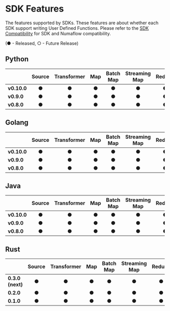 # SDK Features

The features supported by SDKs. These features are about whether each SDK support writing User Defined Functions. 
Please refer to the [SDK Compatibility](./compatibility.md) for SDK and Numaflow compatibility.

(● - Released, ○ - Future Release)

## Python

|                  | Source | Transformer | Map | Batch Map | Streaming Map | Reduce | Reduce Streaming | Reduce Sessions | Accumulator | Sink |
|:-----------------|:------:|:-----------:|:---:|:---------:|:-------------:|:------:|:----------------:|:---------------:|:-----------:|:----:|
| __v0.10.0__      |   ●    |      ●      |  ●  |     ●     |       ●       |   ●    |        ●         |                 |      ●      |  ●   |
| __v0.9.0__       |   ●    |      ●      |  ●  |     ●     |       ●       |   ●    |        ●         |                 |             |  ●   |
| __v0.8.0__       |   ●    |      ●      |  ●  |     ●     |       ●       |   ●    |        ●         |                 |             |  ●   |

## Golang

|             | Source | Transformer | Map | Batch Map | Streaming Map | Reduce | Reduce Streaming | Reduce Sessions | Accumulator | Sink |
|:------------|:------:|:-----------:|:---:|:---------:|:-------------:|:------:|:----------------:|:---------------:|:-----------:|:----:|
| __v0.10.0__ |   ●    |      ●      |  ●  |     ●     |       ●       |   ●    |        ●         |        ●        |      ●      |  ●   |
| __v0.9.0__  |   ●    |      ●      |  ●  |     ●     |       ●       |   ●    |        ●         |        ●        |             |  ●   |
| __v0.8.0__  |   ●    |      ●      |  ●  |     ●     |       ●       |   ●    |        ●         |        ●        |             |  ●   |

## Java

|             | Source | Transformer | Map | Batch Map | Streaming Map | Reduce | Reduce Streaming | Reduce Sessions | Accumulator | Sink |
|:------------|:------:|:-----------:|:---:|:---------:|:-------------:|:------:|:----------------:|:---------------:|:-----------:|:----:|
| __v0.10.0__ |   ●    |      ●      |  ●  |     ●     |       ●       |   ●    |        ●         |        ●        |      ●      |  ●   |
| __v0.9.0__  |   ●    |      ●      |  ●  |     ●     |       ●       |   ●    |        ●         |        ●        |             |  ●   |
| __v0.8.0__  |   ●    |      ●      |  ●  |     ●     |       ●       |   ●    |        ●         |        ●        |             |  ●   |


## Rust

|                  | Source | Transformer | Map | Batch Map | Streaming Map | Reduce | Reduce Streaming | Reduce Sessions | Accumulator | Sink |
|:-----------------|:------:|:-----------:|:---:|:---------:|:-------------:|:------:|:----------------:|:---------------:|:-----------:|:----:|
| __0.3.0 (next)__ |   ●    |      ●      |  ●  |     ●     |       ●       |   ●    |        ●         |        ○        |      ○      |  ●   |
| __0.2.0__        |   ●    |      ●      |  ●  |     ●     |       ●       |   ●    |        ●         |                 |             |  ●   |
| __0.1.0__        |   ●    |      ●      |  ●  |     ●     |       ●       |   ●    |        ●         |                 |             |  ●   |
